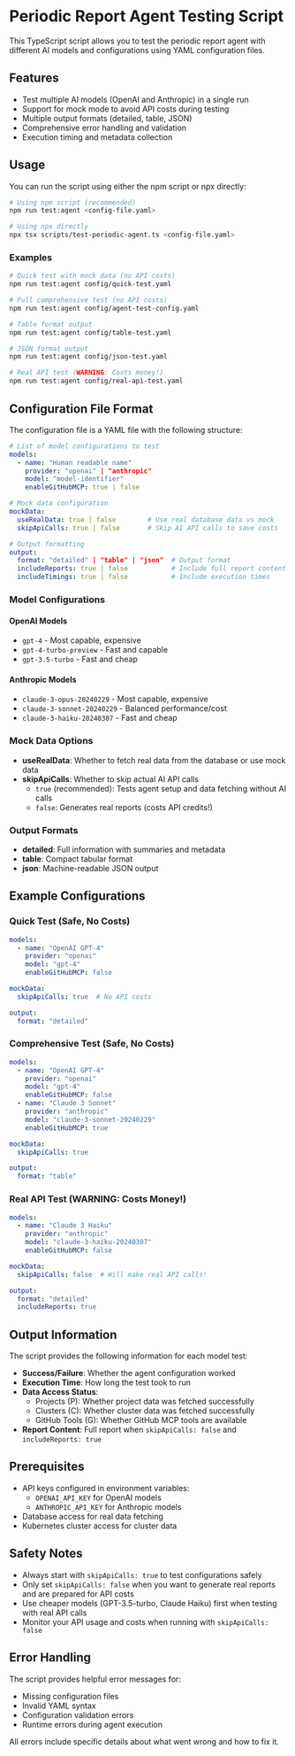 # Periodic Report Agent Testing Script

This TypeScript script allows you to test the periodic report agent with different AI models and configurations using YAML configuration files.

## Features

- Test multiple AI models (OpenAI and Anthropic) in a single run
- Support for mock mode to avoid API costs during testing
- Multiple output formats (detailed, table, JSON)
- Comprehensive error handling and validation
- Execution timing and metadata collection

## Usage

You can run the script using either the npm script or npx directly:

```bash
# Using npm script (recommended)
npm run test:agent <config-file.yaml>

# Using npx directly
npx tsx scripts/test-periodic-agent.ts <config-file.yaml>
```

### Examples

```bash
# Quick test with mock data (no API costs)
npm run test:agent config/quick-test.yaml

# Full comprehensive test (no API costs)
npm run test:agent config/agent-test-config.yaml

# Table format output
npm run test:agent config/table-test.yaml

# JSON format output
npm run test:agent config/json-test.yaml

# Real API test (WARNING: Costs money!)
npm run test:agent config/real-api-test.yaml
```

## Configuration File Format

The configuration file is a YAML file with the following structure:

```yaml
# List of model configurations to test
models:
  - name: "Human readable name"
    provider: "openai" | "anthropic"
    model: "model-identifier"
    enableGitHubMCP: true | false

# Mock data configuration
mockData:
  useRealData: true | false        # Use real database data vs mock
  skipApiCalls: true | false       # Skip AI API calls to save costs

# Output formatting
output:
  format: "detailed" | "table" | "json"  # Output format
  includeReports: true | false           # Include full report content
  includeTimings: true | false           # Include execution times
```

### Model Configurations

#### OpenAI Models
- `gpt-4` - Most capable, expensive
- `gpt-4-turbo-preview` - Fast and capable
- `gpt-3.5-turbo` - Fast and cheap

#### Anthropic Models  
- `claude-3-opus-20240229` - Most capable, expensive
- `claude-3-sonnet-20240229` - Balanced performance/cost
- `claude-3-haiku-20240307` - Fast and cheap

### Mock Data Options

- **useRealData**: Whether to fetch real data from the database or use mock data
- **skipApiCalls**: Whether to skip actual AI API calls
  - `true` (recommended): Tests agent setup and data fetching without AI calls
  - `false`: Generates real reports (costs API credits!)

### Output Formats

- **detailed**: Full information with summaries and metadata
- **table**: Compact tabular format
- **json**: Machine-readable JSON output

## Example Configurations

### Quick Test (Safe, No Costs)
```yaml
models:
  - name: "OpenAI GPT-4"
    provider: "openai"
    model: "gpt-4"
    enableGitHubMCP: false

mockData:
  skipApiCalls: true  # No API costs

output:
  format: "detailed"
```

### Comprehensive Test (Safe, No Costs)
```yaml
models:
  - name: "OpenAI GPT-4"
    provider: "openai"
    model: "gpt-4"
    enableGitHubMCP: false
  - name: "Claude 3 Sonnet"
    provider: "anthropic"
    model: "claude-3-sonnet-20240229"
    enableGitHubMCP: true

mockData:
  skipApiCalls: true

output:
  format: "table"
```

### Real API Test (WARNING: Costs Money!)
```yaml
models:
  - name: "Claude 3 Haiku"
    provider: "anthropic"
    model: "claude-3-haiku-20240307"
    enableGitHubMCP: false

mockData:
  skipApiCalls: false  # Will make real API calls!

output:
  format: "detailed"
  includeReports: true
```

## Output Information

The script provides the following information for each model test:

- **Success/Failure**: Whether the agent configuration worked
- **Execution Time**: How long the test took to run
- **Data Access Status**: 
  - Projects (P): Whether project data was fetched successfully
  - Clusters (C): Whether cluster data was fetched successfully  
  - GitHub Tools (G): Whether GitHub MCP tools are available
- **Report Content**: Full report when `skipApiCalls: false` and `includeReports: true`

## Prerequisites

- API keys configured in environment variables:
  - `OPENAI_API_KEY` for OpenAI models
  - `ANTHROPIC_API_KEY` for Anthropic models
- Database access for real data fetching
- Kubernetes cluster access for cluster data

## Safety Notes

- Always start with `skipApiCalls: true` to test configurations safely
- Only set `skipApiCalls: false` when you want to generate real reports and are prepared for API costs
- Use cheaper models (GPT-3.5-turbo, Claude Haiku) first when testing with real API calls
- Monitor your API usage and costs when running with `skipApiCalls: false`

## Error Handling

The script provides helpful error messages for:
- Missing configuration files
- Invalid YAML syntax
- Configuration validation errors
- Runtime errors during agent execution

All errors include specific details about what went wrong and how to fix it.